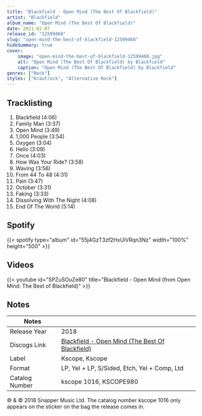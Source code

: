 ```yaml
---
title: "Blackfield - Open Mind (The Best Of Blackfield)"
artist: "Blackfield"
album_name: "Open Mind (The Best Of Blackfield)"
date: 2021-02-07
release_id: "12599468"
slug: "open-mind-the-best-of-blackfield-12599468"
hideSummary: true
cover:
    image: "open-mind-the-best-of-blackfield-12599468.jpg"
    alt: "Open Mind (The Best Of Blackfield) by Blackfield"
    caption: "Open Mind (The Best Of Blackfield) by Blackfield"
genres: ["Rock"]
styles: ["Krautrock", "Alternative Rock"]
---
```

## Tracklisting
1. Blackfield (4:06)
2. Family Man (3:37)
3. Open Mind (3:49)
4. 1,000 People (3:54)
5. Oxygen (3:04)
6. Hello (3:09)
7. Once (4:03)
8. How Was Your Ride? (3:58)
9. Waving (3:56)
10. From 44 To 48 (4:31)
11. Pain (3:47)
12. October (3:31)
13. Faking (3:33)
14. Dissolving With The Night (4:08)
15. End Of The World (5:14)
## Spotify
{{< spotify type="album" id="55j4GzT3zf2HxUiVRqn3Nz" width="100%" height="500" >}}

## Videos
{{< youtube id="SPZuSOuZe80" title="Blackfield - Open Mind (from Open Mind: The Best of Blackfield)" >}}

## Notes
| Notes          |             |
| ---------------| ----------- |
| Release Year   | 2018 |
| Discogs Link   | [Blackfield - Open Mind (The Best Of Blackfield)](https://www.discogs.com/release/12599468-Blackfield-Open-Mind-The-Best-Of-Blackfield) |
| Label          | Kscope, Kscope |
| Format         | LP, Yel + LP, S/Sided, Etch, Yel + Comp, Ltd |
| Catalog Number | kscope 1016, KSCOPE980 |

℗ & © 2018 Snapper Music Ltd.  The catalog number kscope 1016 only appears on the sticker on the bag the release comes in.
